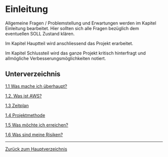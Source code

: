 # Einleitung

Allgemeine Fragen / Problemstellung und Erwartungen werden im Kapitel Einleitung bearbeitet.
Hier sollten sich alle Fragen bezüglich dem eventuellen SOLL Zustand klären.

Im Kapitel Hauptteil wird anschliessend das Projekt erarbeitet.

Im Kapitel Schlussteil wird das ganze Projekt kritisch hinterfragt und allmögliche Verbesserungsmöglichkeiten notiert.

## Unterverzeichnis

[1.1 Was mache ich überhaupt?](./projektidee.md)

[1.2. Was ist AWS?](./was_ist_aws.md)

[1.3 Zeitplan](./zeitplan.md)

[1.4 Projektmethode](./projektmethode.md)

[1.5 Was möchte ich erreichen?](./ziele.md)

[1.6 Was sind meine Risiken?](./risiken.md)

-----

[Zurück zum Hauptverzeichnis](../README.md)
